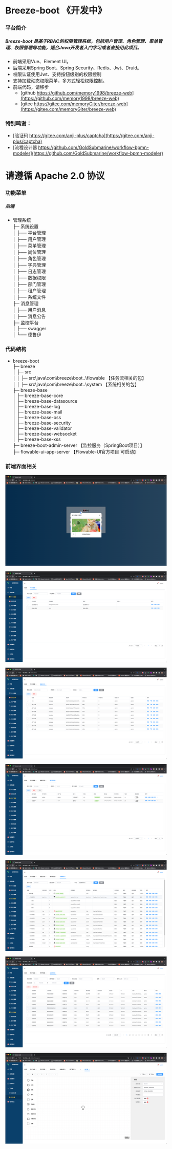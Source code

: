 # Breeze-boot 《开发中》

### 平台简介

##### Breeze-boot 是基于RBAC的权限管理系统，包括用户管理、角色管理、菜单管理、权限管理等功能，适合Java开发者入门学习或者直接用此项目。

- 前端采用Vue、Element UI。
- 后端采用Spring Boot、Spring Security、Redis、Jwt、Druid。
- 权限认证使用Jwt、支持按钮级别的权限控制
- 支持加载动态权限菜单，多方式轻松权限控制。
- 前端代码，请移步
    - [github https://github.com/memory1998/breeze-web](https://github.com/memory1998/breeze-web)
    - [gitee https://gitee.com/memoryGiter/breeze-web](https://gitee.com/memoryGiter/breeze-web)

### 特别鸣谢：

- [验证码 https://gitee.com/anji-plus/captcha](https://gitee.com/anji-plus/captcha)
- [流程设计器 https://github.com/GoldSubmarine/workflow-bpmn-modeler](https://github.com/GoldSubmarine/workflow-bpmn-modeler)

# 请遵循 Apache 2.0 协议

### 功能菜单

##### 后端

- 管理系统 \
  ├─ 系统设置 \
  │ ├── 平台管理 \
  │ ├── 用户管理 \
  │ ├── 菜单管理 \
  │ ├── 岗位管理 \
  │ ├── 角色管理 \
  │ ├── 字典管理 \
  │ ├── 日志管理 \
  │ ├── 数据权限 \
  │ ├── 部门管理 \
  │ ├── 租户管理 \
  │ ├── 系统文件 \
  ├─ 消息管理 \
  │ ├── 用户消息 \
  │ ├── 消息公告 \
  ├─ 监控平台 \
  │ ├── swagger \
  │ └── 德鲁伊

### 代码结构

- breeze-boot \
  ├─ breeze \
  │ ├─ src \
  │ │ ├─ src\java\com\breeze\boot\..\flowable 【任务流相关的包】 \
  │ │ ├─ src\java\com\breeze\boot\..\system 【系统相关的包】 \
  ├─ breeze-base \
  │ ├─ breeze-base-core \
  │ ├─ breeze-base-datasource\
  │ ├─ breeze-base-log \
  │ ├─ breeze-base-mail \
  │ ├─ breeze-base-oss \
  │ ├─ breeze-base-security \
  │ ├─ breeze-base-validator \
  │ ├─ breeze-base-websocket\
  │ ├─ breeze-base-xss  \
  ├─ breeze-boot-admin-server 【监控服务（SpringBoot项目）】 \
  ├─ flowable-ui-app-server 【Flowable-UI官方项目 可启动】

### 前端界面相关

![login.png](doc/images/login.png)

![img_1.png](doc/images/img_1.png)

![img_2.png](doc/images/img_2.png)

![img_3.png](doc/images/img_3.png)

![img_5.png](doc/images/img_5.png)

![img_6.png](doc/images/img_6.png)

![img_7.png](doc/images/img_7.png)

